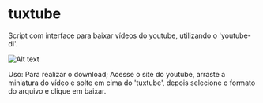 # tuxtube
Script com interface para baixar vídeos do youtube, utilizando o 'youtube-dl'.

![Alt text](https://github.com/shellscriptx/tuxtube/blob/master/screenshot.png "tuxtube.sh")

Uso:
  Para realizar o download; Acesse o site do youtube, arraste a miniatura do vídeo e solte em cima do 'tuxtube',
  depois selecione o formato do arquivo e clique em baixar.
